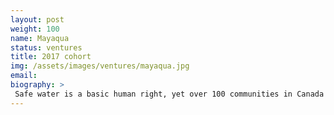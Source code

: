 ```yaml
---
layout: post
weight: 100
name: Mayaqua
status: ventures
title: 2017 cohort
img: /assets/images/ventures/mayaqua.jpg
email: 
biography: >
 Safe water is a basic human right, yet over 100 communities in Canada don't have this fulfilled. Communities are looking for a continuous, reliable, low-maintenance, and cost-effective solution to provide potable water. Mayaqua is a modular drinking water treatment system that meets these criteria. Our current prototype is designed to fulfill the needs of around 100 people, with future iterations being planned to scale up to 500 people. In addition, there will be customized solutions for communities with special issues, such as high concentrations of arsenic.
---
```

<!--stackedit_data:
eyJoaXN0b3J5IjpbODM1Mjc5MDc1LDIxMTE5Nzg3MTgsMTY5OD
UzMjE1NSwtMTYzMzQxOTA4NV19
-->

